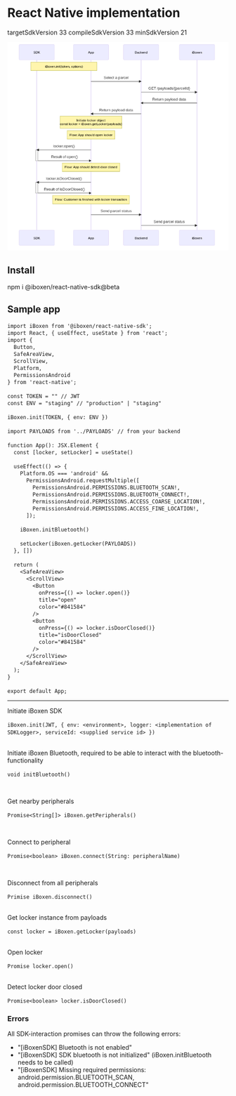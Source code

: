 # React Native implementation
targetSdkVersion 33
compileSdkVersion 33
minSdkVersion 21

![open locker flow](./open-locker-flow.png "flow")

## Install 

npm i @iboxen/react-native-sdk@beta

## Sample app

```tsx
import iBoxen from '@iboxen/react-native-sdk';
import React, { useEffect, useState } from 'react';
import {
  Button,
  SafeAreaView,
  ScrollView,
  Platform,
  PermissionsAndroid
} from 'react-native';

const TOKEN = "" // JWT
const ENV = "staging" // "production" | "staging"

iBoxen.init(TOKEN, { env: ENV })

import PAYLOADS from '../PAYLOADS' // from your backend

function App(): JSX.Element {
  const [locker, setLocker] = useState()

  useEffect(() => {
    Platform.OS === 'android' &&
      PermissionsAndroid.requestMultiple([
        PermissionsAndroid.PERMISSIONS.BLUETOOTH_SCAN!,
        PermissionsAndroid.PERMISSIONS.BLUETOOTH_CONNECT!,
        PermissionsAndroid.PERMISSIONS.ACCESS_COARSE_LOCATION!,
        PermissionsAndroid.PERMISSIONS.ACCESS_FINE_LOCATION!,
      ]);

    iBoxen.initBluetooth()

    setLocker(iBoxen.getLocker(PAYLOADS))
  }, [])

  return (
    <SafeAreaView>
      <ScrollView>
        <Button
          onPress={() => locker.open()}
          title="open"
          color="#841584"
        />
        <Button
          onPress={() => locker.isDoorClosed()}
          title="isDoorClosed"
          color="#841584"
        />
      </ScrollView>
    </SafeAreaView>
  );
}

export default App;

```

---


Initiate iBoxen SDK

`iBoxen.init(JWT, { env: <environment>, logger: <implementation of SDKLogger>, serviceId: <supplied service id> })`

<br/>
Initiate iBoxen Bluetooth, required to be able to interact with the bluetooth-functionality

`void initBluetooth()`

<br/>

Get nearby peripherals

`Promise<String[]> iBoxen.getPeripherals()`

<br/>

Connect to peripheral

`Promise<boolean> iBoxen.connect(String: peripheralName)`

<br/>

Disconnect from all peripherals

`Primise iBoxen.disconnect()`

<br/>
Get locker instance from payloads

`const locker = iBoxen.getLocker(payloads)`

<br/>
Open locker

`Promise locker.open()`

<br/>
Detect locker door closed

`Promise<boolean> locker.isDoorClosed()`


### Errors
All SDK-interaction promises can throw the following errors:

- "[iBoxenSDK] Bluetooth is not enabled"
- "[iBoxenSDK] SDK bluetooth is not initialized" (iBoxen.initBluetooth needs to be called)
- "[iBoxenSDK] Missing required permissions: android.permission.BLUETOOTH_SCAN, android.permission.BLUETOOTH_CONNECT"
